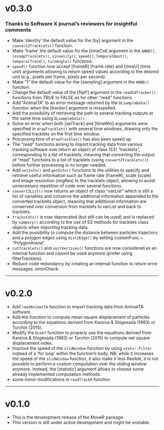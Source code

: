 
<!-- NEWS.md is generated from NEWS.Rmd. Please edit that file -->

# v0.3.0

### Thanks to Software X journal’s reviewers for insightful comments

- Make ‘identity’ the default value for the \[by\] argument in the
  `convert2Tracklets()` function.
- Make ‘frame’ the default value for the \[timeCol\] argument in the
  `ANND()`, `resampTracklets()`, `sinuosity()`, `speed()`,
  `temporalBoot()`, `temporalTrend()`, `turnAngle()` functions.
- `speed()` function now accept \[frameR\] (frame rate) and \[timeU\]
  (time unit) arguments allowing to return speed values according to the
  desired unit (e.g., pixels per frame, pixels per second).
- Make “1” the default value for the \[sampling\] argument in the
  `ANND()` function.
- Change the default value of the \[flipY\] argument in the
  `readIdTracker()` functions from TRUE to FALSE as for other “read”
  functions
- Add “AnimalTA” to an error message returned by the `DLsampleData()`
  function when the \[tracker\] argument is misspelled.
- Add the possibility of retrieving the path to several tracking outputs
  at the same time using `DLsampleData()`.
- Solve an error when both \[selTrack\] and \[timeWin\] arguments were
  specified in `drawTracklet()` with several time windows, drawing only
  the specified tracklets on the first time window.
- Processing time of `drawTracklet()` has also been speed up.
- The “read” functions aiming to import tracking data from various
  tracking software now return an object of class (S3) “tracklets”,
  corresponding to a list of tracklets, meaning that converting the
  output of “read” functions to a list of tracklets (using
  `convert2Tracklets()`) before further processing is no longer needed.
- Add `setInfo()` and `getInfo()` functions to the utilities to specify
  and retrieve useful information such as frame rate (frameR), scale
  (scale) and image resolution (imgRes) to the tracklets object,
  allowing to avoid unnecessary repetition of code over several
  functions.
- `convert2List()` now returns an object of class “varList” which is
  still a list of variables and conserve the additional information
  appended to the converted tracklets object, meaning that additional
  information are conserved over conversion from tracklets to varList
  and back to tracklets.
- `trackstats()` is now deprecated (but still can be used) and is
  replaced by `summary()` according to the use of S3 methods for
  tracklets class objects when importing tracking data.
- Add the possibility to compute the distance between particles
  trajectory and a polygon edges using `dist2Edge()` by setting
  customFunc = “PolygonArena”.
- `cutTracklets()` and `sortVertices()` functions are now considered as
  an internal function and cannot be used anymore (prefer using
  filterTracklets).
- Reduce code redundancy by creating an internal function to return
  error messages .errorCheck.

------------------------------------------------------------------------

# v0.2.0

- Add `readAnimalTA` function to import tracking data from AnimalTA
  software.
- Add `MSD` function to compute mean square displacement of particles
  according to the equations derived from Kareiva & Shigesada (1983) or
  Turchin (2015).
- Modify the `Dcoef` function to properly use the equations derived from
  Kareiva & Shigesada (1983) or Turchin (2015) to compute net square
  displacement index.
- Improve the speed of the `slidWindow` function by using
  `stats::filter` instead of a ‘for loop’ within the function’s body.
  NB: while it increases the speed of the `slidWindow` function, it also
  make it less flexible, it is not possible to perform a custom
  computation over the sliding window anymore. Instead, the
  \[statistic\] argument allows to choose some already implemented
  computation methods.
- some minor modifications in `readTrackR` function

------------------------------------------------------------------------

# v0.1.0

- This is the development release of the MoveR package.
- This version is still under active development and might be unstable.
